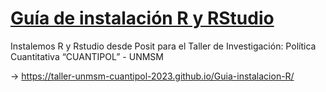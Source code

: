 # [Guía de instalación R y RStudio](https://taller-unmsm-cuantipol-2023.github.io/Guia-instalacion-R/)

Instalemos R y Rstudio desde Posit para el Taller de Investigación: Política Cuantitativa “CUANTIPOL” - UNMSM

-> https://taller-unmsm-cuantipol-2023.github.io/Guia-instalacion-R/
